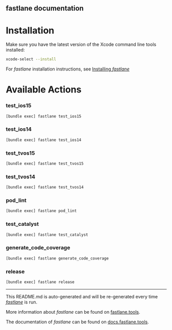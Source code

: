 fastlane documentation
----

# Installation

Make sure you have the latest version of the Xcode command line tools installed:

```sh
xcode-select --install
```

For _fastlane_ installation instructions, see [Installing _fastlane_](https://docs.fastlane.tools/#installing-fastlane)

# Available Actions

### test_ios15

```sh
[bundle exec] fastlane test_ios15
```



### test_ios14

```sh
[bundle exec] fastlane test_ios14
```



### test_tvos15

```sh
[bundle exec] fastlane test_tvos15
```



### test_tvos14

```sh
[bundle exec] fastlane test_tvos14
```



### pod_lint

```sh
[bundle exec] fastlane pod_lint
```



### test_catalyst

```sh
[bundle exec] fastlane test_catalyst
```



### generate_code_coverage

```sh
[bundle exec] fastlane generate_code_coverage
```



### release

```sh
[bundle exec] fastlane release
```



----

This README.md is auto-generated and will be re-generated every time [_fastlane_](https://fastlane.tools) is run.

More information about _fastlane_ can be found on [fastlane.tools](https://fastlane.tools).

The documentation of _fastlane_ can be found on [docs.fastlane.tools](https://docs.fastlane.tools).
